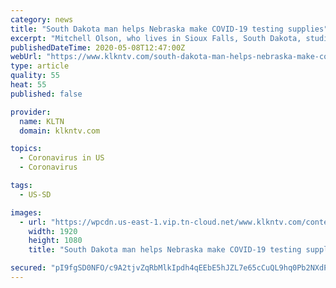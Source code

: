 ```yaml
---
category: news
title: "South Dakota man helps Nebraska make COVID-19 testing supplies"
excerpt: "Mitchell Olson, who lives in Sioux Falls, South Dakota, studied music and is currently doing social media work for local small businesses. His husband, Mark, was given a 3D printer as a gift. The two of them never thought they would use the printer to make an impact on the medical community."
publishedDateTime: 2020-05-08T12:47:00Z
webUrl: "https://www.klkntv.com/south-dakota-man-helps-nebraska-make-covid-19-testing-supplies/"
type: article
quality: 55
heat: 55
published: false

provider:
  name: KLTN
  domain: klkntv.com

topics:
  - Coronavirus in US
  - Coronavirus

tags:
  - US-SD

images:
  - url: "https://wpcdn.us-east-1.vip.tn-cloud.net/www.klkntv.com/content/uploads/2020/05/SWAB-PIC.jpg"
    width: 1920
    height: 1080
    title: "South Dakota man helps Nebraska make COVID-19 testing supplies"

secured: "pI9fgSD0NFO/c9A2tjvZqRbMlkIpdh4qEEbE5hJZL7e65cCuQL9hq0Pb2NXdPJu0z+2afyJEkouZvWcgUtjqg24GDSF6Hf4ZHsED0Yg/Xd5kts9gdCIgH3NMJFzBNAMs1Mc/wFK021clc37UEHjrEHpd+yce/EBPuzupy3i4SQEHVlI0BnMm+V3UZxfM0KFrStmzv76ohHfecEXuznudQn1GrY3zFa4WQhQYtK1OGVfg98RIK7huiVEk5sWCYDzIgwjvesln1RKfPrwr8p08PV1szgMmkAnlvxVJt2YcGTgvlHrwBbqvkb0L4YOJSWdXy4ps/Ea1sDY5U1qmyS9vEcoRlyvvvV3JECjBbyxLdQVHWRyJm9cI/dr9fJoEgcdw5Ckb3jl6eTcfJJ/z0Qy+PLK06/ThQHnpUrmux4hWVaCTLoSHXX4lq9zeiLoQcaQOm/Gnl34sRyDDuS58cLyRUx2Lrss5oTqU9OuaQZB8ROg=;phRfWWAM+uT3NOl0yvX7cg=="
---
```



